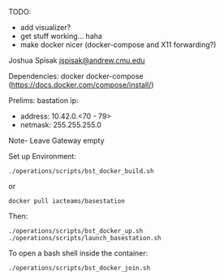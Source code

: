 TODO:
- add visualizer?
- get stuff working... haha
- make docker nicer (docker-compose and X11 forwarding?)

Joshua Spisak <jspisak@andrew.cmu.edu>

Dependencies:
docker
docker-compose (https://docs.docker.com/compose/install/)

Prelims:
bastation ip:
-    address: 10.42.0.<70 - 79>
-    netmask: 255.255.255.0

Note- Leave Gateway empty


Set up Environment:

```
./operations/scripts/bst_docker_build.sh
```

or

```
docker pull iacteams/basestation
```

Then:
```
./operations/scripts/bst_docker_up.sh
./operations/scripts/launch_basestation.sh
```

To open a bash shell inside the container:
```
./operations/scripts/bst_docker_join.sh
```
